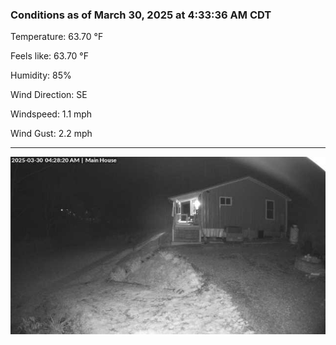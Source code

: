 ### Conditions as of March 30, 2025 at 4:33:36 AM CDT 

Temperature: 63.70 &deg;F

Feels like: 63.70 &deg;F

Humidity: 85%

Wind Direction: SE

Windspeed: 1.1 mph

Wind Gust: 2.2 mph

---

<img src="./images/latest.jpeg"/>

